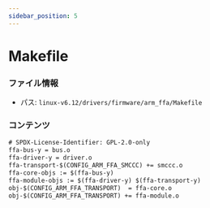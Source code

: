 ```yaml
---
sidebar_position: 5
---
```

# Makefile

### ファイル情報

- パス: `linux-v6.12/drivers/firmware/arm_ffa/Makefile`

### コンテンツ

```txt
# SPDX-License-Identifier: GPL-2.0-only
ffa-bus-y = bus.o
ffa-driver-y = driver.o
ffa-transport-$(CONFIG_ARM_FFA_SMCCC) += smccc.o
ffa-core-objs := $(ffa-bus-y)
ffa-module-objs := $(ffa-driver-y) $(ffa-transport-y)
obj-$(CONFIG_ARM_FFA_TRANSPORT)  = ffa-core.o
obj-$(CONFIG_ARM_FFA_TRANSPORT) += ffa-module.o

```
